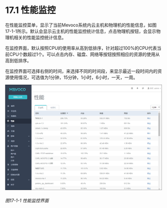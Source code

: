 # 17.1 性能监控

在性能监控菜单，显示了当前Mevoco系统内云主机和物理机的性能信息，如图17-1-1所示。默认会显示云主机的性能监控统计信息，点击物理机按钮，会显示物理机相关的性能监控统计信息。

在监控界面，默认按照CPU的使用率从高到低排序，针对超过100%的CPU代表当前CPU个数超过1个。可以点击内存、磁盘、网络等按钮按照相应的资源的使用从高到低排序。

在监控界面可选择右侧的时间，来选择不同的时间段，来显示最近一段时间内的资源使用情况，可选值为1分钟，15分钟，1小时，6小时，一天，一周。

![png](../images/17-1-1.png "图17-1-1  性能监控界面")
###### 图17-1-1  性能监控界面
